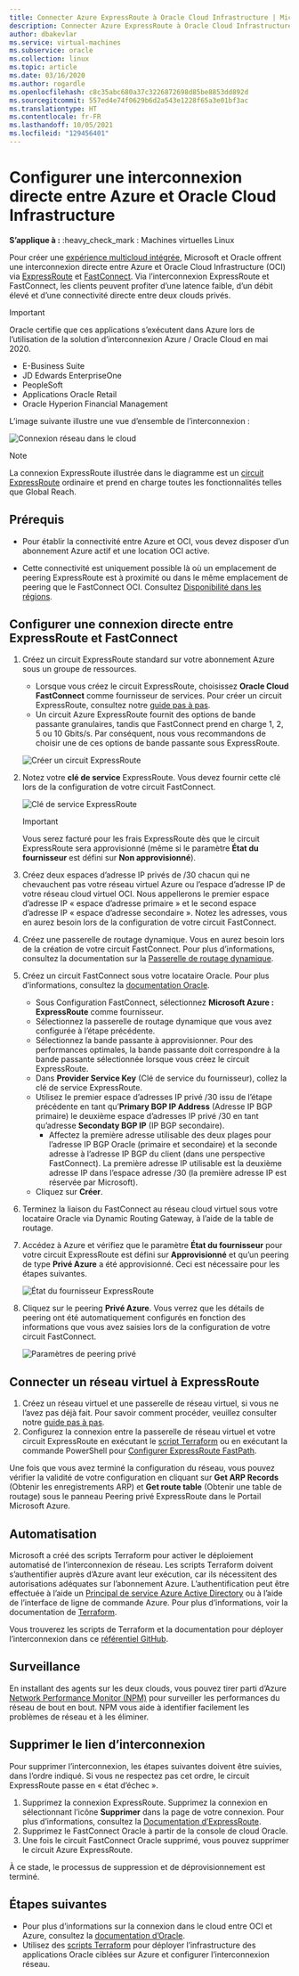 ```yaml
---
title: Connecter Azure ExpressRoute à Oracle Cloud Infrastructure | Microsoft Docs
description: Connecter Azure ExpressRoute à Oracle Cloud Infrastructure (OCI) FastConnect pour activer des solutions d’applications Oracle dans le cloud
author: dbakevlar
ms.service: virtual-machines
ms.subservice: oracle
ms.collection: linux
ms.topic: article
ms.date: 03/16/2020
ms.author: rogardle
ms.openlocfilehash: c8c35abc680a37c3226872698d85be8853dd892d
ms.sourcegitcommit: 557ed4e74f0629b6d2a543e1228f65a3e01bf3ac
ms.translationtype: HT
ms.contentlocale: fr-FR
ms.lasthandoff: 10/05/2021
ms.locfileid: "129456401"
---
```

# <a name="set-up-a-direct-interconnection-between-azure-and-oracle-cloud-infrastructure"></a>Configurer une interconnexion directe entre Azure et Oracle Cloud Infrastructure  

**S’applique à :** :heavy_check_mark : Machines virtuelles Linux 

Pour créer une [expérience multicloud intégrée](oracle-oci-overview.md), Microsoft et Oracle offrent une interconnexion directe entre Azure et Oracle Cloud Infrastructure (OCI) via [ExpressRoute](../../../expressroute/expressroute-introduction.md) et [FastConnect](https://docs.cloud.oracle.com/iaas/Content/Network/Concepts/fastconnectoverview.htm). Via l’interconnexion ExpressRoute et FastConnect, les clients peuvent profiter d’une latence faible, d’un débit élevé et d’une connectivité directe entre deux clouds privés.

> [!IMPORTANT]
> Oracle certifie que ces applications s’exécutent dans Azure lors de l’utilisation de la solution d’interconnexion Azure / Oracle Cloud en mai 2020.
> * E-Business Suite
> * JD Edwards EnterpriseOne
> * PeopleSoft
> * Applications Oracle Retail
> * Oracle Hyperion Financial Management

L’image suivante illustre une vue d’ensemble de l’interconnexion :

![Connexion réseau dans le cloud](https://user-images.githubusercontent.com/37556655/115093592-bced0180-9ecf-11eb-976d-9d4c7a1be2a8.png)

> [!NOTE]
> La connexion ExpressRoute illustrée dans le diagramme est un [circuit ExpressRoute](../../../expressroute/expressroute-introduction.md) ordinaire et prend en charge toutes les fonctionnalités telles que Global Reach.
> 

## <a name="prerequisites"></a>Prérequis

* Pour établir la connectivité entre Azure et OCI, vous devez disposer d’un abonnement Azure actif et une location OCI active.

* Cette connectivité est uniquement possible là où un emplacement de peering ExpressRoute est à proximité ou dans le même emplacement de peering que le FastConnect OCI. Consultez [Disponibilité dans les régions](oracle-oci-overview.md#region-availability).

## <a name="configure-direct-connectivity-between-expressroute-and-fastconnect"></a>Configurer une connexion directe entre ExpressRoute et FastConnect

1. Créez un circuit ExpressRoute standard sur votre abonnement Azure sous un groupe de ressources. 
    * Lorsque vous créez le circuit ExpressRoute, choisissez **Oracle Cloud FastConnect** comme fournisseur de services. Pour créer un circuit ExpressRoute, consultez notre [guide pas à pas](../../../expressroute/expressroute-howto-circuit-portal-resource-manager.md).
    * Un circuit Azure ExpressRoute fournit des options de bande passante granulaires, tandis que FastConnect prend en charge 1, 2, 5 ou 10 Gbits/s. Par conséquent, nous vous recommandons de choisir une de ces options de bande passante sous ExpressRoute.

    ![Créer un circuit ExpressRoute](media/configure-azure-oci-networking/exr-create-new.png)
1. Notez votre **clé de service** ExpressRoute. Vous devez fournir cette clé lors de la configuration de votre circuit FastConnect.

    ![Clé de service ExpressRoute](media/configure-azure-oci-networking/exr-service-key.png)

    > [!IMPORTANT]
    > Vous serez facturé pour les frais ExpressRoute dès que le circuit ExpressRoute sera approvisionné (même si le paramètre **État du fournisseur** est défini sur **Non approvisionné**).

1. Créez deux espaces d’adresse IP privés de /30 chacun qui ne chevauchent pas votre réseau virtuel Azure ou l’espace d’adresse IP de votre réseau cloud virtuel OCI. Nous appellerons le premier espace d’adresse IP « espace d’adresse primaire » et le second espace d’adresse IP « espace d’adresse secondaire ». Notez les adresses, vous en aurez besoin lors de la configuration de votre circuit FastConnect.
1. Créez une passerelle de routage dynamique. Vous en aurez besoin lors de la création de votre circuit FastConnect. Pour plus d’informations, consultez la documentation sur la [Passerelle de routage dynamique](https://docs.cloud.oracle.com/iaas/Content/Network/Tasks/managingDRGs.htm).
1. Créez un circuit FastConnect sous votre locataire Oracle. Pour plus d’informations, consultez la [documentation Oracle](https://docs.cloud.oracle.com/iaas/Content/Network/Concepts/azure.htm).
  
    * Sous Configuration FastConnect, sélectionnez **Microsoft Azure : ExpressRoute** comme fournisseur.
    * Sélectionnez la passerelle de routage dynamique que vous avez configurée à l’étape précédente.
    * Sélectionnez la bande passante à approvisionner. Pour des performances optimales, la bande passante doit correspondre à la bande passante sélectionnée lorsque vous créez le circuit ExpressRoute.
    * Dans **Provider Service Key** (Clé de service du fournisseur), collez la clé de service ExpressRoute.
    * Utilisez le premier espace d’adresses IP privé /30 issu de l’étape précédente en tant qu’**Primary BGP IP Address** (Adresse IP BGP primaire) le deuxième espace d’adresses IP privé /30 en tant qu’adresse **Secondaty BGP IP** (IP BGP secondaire).
        * Affectez la première adresse utilisable des deux plages pour l’adresse IP BGP Oracle (primaire et secondaire) et la seconde adresse à l’adresse IP BGP du client (dans une perspective FastConnect). La première adresse IP utilisable est la deuxième adresse IP dans l’espace adresse /30 (la première adresse IP est réservée par Microsoft).
    * Cliquez sur **Créer**.
1. Terminez la liaison du FastConnect au réseau cloud virtuel sous votre locataire Oracle via Dynamic Routing Gateway, à l’aide de la table de routage.
1. Accédez à Azure et vérifiez que le paramètre **État du fournisseur** pour votre circuit ExpressRoute est défini sur **Approvisionné** et qu’un peering de type **Privé Azure** a été approvisionné. Ceci est nécessaire pour les étapes suivantes.

    ![État du fournisseur ExpressRoute](media/configure-azure-oci-networking/exr-provider-status.png)
1. Cliquez sur le peering **Privé Azure**. Vous verrez que les détails de peering ont été automatiquement configurés en fonction des informations que vous avez saisies lors de la configuration de votre circuit FastConnect.

    ![Paramètres de peering privé](media/configure-azure-oci-networking/exr-private-peering.png)

## <a name="connect-virtual-network-to-expressroute"></a>Connecter un réseau virtuel à ExpressRoute

1. Créez un réseau virtuel et une passerelle de réseau virtuel, si vous ne l’avez pas déjà fait. Pour savoir comment procéder, veuillez consulter notre [guide pas à pas](../../../expressroute/expressroute-howto-add-gateway-portal-resource-manager.md).
1. Configurez la connexion entre la passerelle de réseau virtuel et votre circuit ExpressRoute en exécutant le [script Terraform](https://github.com/microsoft/azure-oracle/tree/master/InterConnect-2) ou en exécutant la commande PowerShell pour [Configurer ExpressRoute FastPath](../../../expressroute/expressroute-howto-linkvnet-arm.md#configure-expressroute-fastpath).

Une fois que vous avez terminé la configuration du réseau, vous pouvez vérifier la validité de votre configuration en cliquant sur **Get ARP Records** (Obtenir les enregistrements ARP) et **Get route table** (Obtenir une table de routage) sous le panneau Peering privé ExpressRoute dans le Portail Microsoft Azure.

## <a name="automation"></a>Automatisation

Microsoft a créé des scripts Terraform pour activer le déploiement automatisé de l’interconnexion de réseau. Les scripts Terraform doivent s’authentifier auprès d’Azure avant leur exécution, car ils nécessitent des autorisations adéquates sur l’abonnement Azure. L’authentification peut être effectuée à l’aide un [Principal de service Azure Active Directory](../../../active-directory/develop/app-objects-and-service-principals.md#service-principal-object) ou à l’aide de l’interface de ligne de commande Azure. Pour plus d’informations, voir la documentation de [Terraform](https://www.terraform.io/docs/providers/azurerm/auth/azure_cli.html).

Vous trouverez les scripts de Terraform et la documentation pour déployer l’interconnexion dans ce [référentiel GitHub](https://aka.ms/azureociinterconnecttf).

## <a name="monitoring"></a>Surveillance

En installant des agents sur les deux clouds, vous pouvez tirer parti d’Azure [Network Performance Monitor (NPM)](../../../expressroute/how-to-npm.md) pour surveiller les performances du réseau de bout en bout. NPM vous aide à identifier facilement les problèmes de réseau et à les éliminer.

## <a name="delete-the-interconnect-link"></a>Supprimer le lien d’interconnexion

Pour supprimer l’interconnexion, les étapes suivantes doivent être suivies, dans l’ordre indiqué. Si vous ne respectez pas cet ordre, le circuit ExpressRoute passe en « état d’échec ».

1. Supprimez la connexion ExpressRoute. Supprimez la connexion en sélectionnant l’icône **Supprimer** dans la page de votre connexion. Pour plus d’informations, consultez la [Documentation d’ExpressRoute](../../../expressroute/expressroute-howto-linkvnet-portal-resource-manager.md#clean-up-resources).
1. Supprimez le FastConnect Oracle à partir de la console de cloud Oracle.
1. Une fois le circuit FastConnect Oracle supprimé, vous pouvez supprimer le circuit Azure ExpressRoute.

À ce stade, le processus de suppression et de déprovisionnement est terminé.

## <a name="next-steps"></a>Étapes suivantes

* Pour plus d’informations sur la connexion dans le cloud entre OCI et Azure, consultez la [documentation d’Oracle](https://docs.cloud.oracle.com/iaas/Content/Network/Concepts/azure.htm).
* Utilisez des [scripts Terraform](https://aka.ms/azureociinterconnecttf) pour déployer l’infrastructure des applications Oracle ciblées sur Azure et configurer l’interconnexion réseau. 
